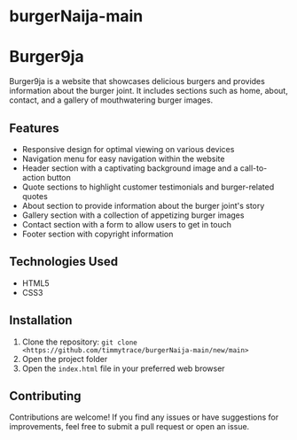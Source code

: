 # burgerNaija-main
# Burger9ja

Burger9ja is a website that showcases delicious burgers and provides information about the burger joint. It includes sections such as home, about, contact, and a gallery of mouthwatering burger images.

## Features

- Responsive design for optimal viewing on various devices
- Navigation menu for easy navigation within the website
- Header section with a captivating background image and a call-to-action button
- Quote sections to highlight customer testimonials and burger-related quotes
- About section to provide information about the burger joint's story
- Gallery section with a collection of appetizing burger images
- Contact section with a form to allow users to get in touch
- Footer section with copyright information

## Technologies Used

- HTML5
- CSS3

## Installation

1. Clone the repository: `git clone <https://github.com/timmytrace/burgerNaija-main/new/main>`
2. Open the project folder
3. Open the `index.html` file in your preferred web browser

## Contributing

Contributions are welcome! If you find any issues or have suggestions for improvements, feel free to submit a pull request or open an issue.


